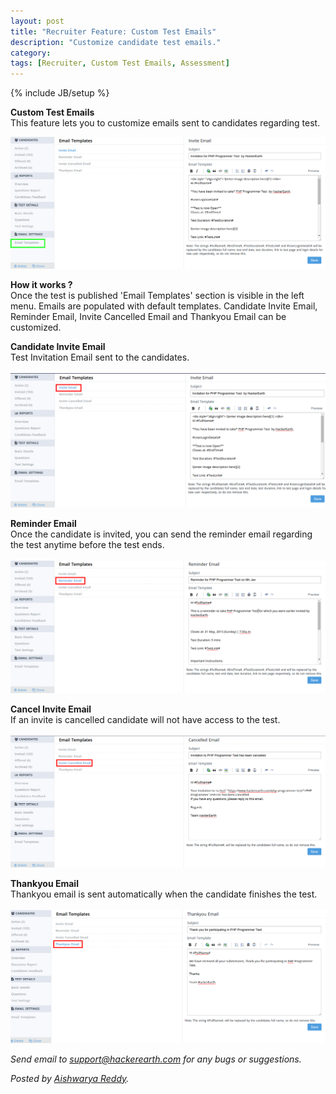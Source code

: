 ```yaml
---
layout: post
title: "Recruiter Feature: Custom Test Emails"
description: "Customize candidate test emails."
category:
tags: [Recruiter, Custom Test Emails, Assessment]
---
```

{% include JB/setup %}

**Custom Test Emails**
<br>This feature lets you to customize emails sent to candidates regarding test.

<img src="/images/email-templates.png" />

**How it works ?**
<br>Once the test is published 'Email Templates' section is visible in the left menu. Emails are populated with default templates. Candidate Invite Email, Reminder Email, Invite Cancelled Email and Thankyou Email can be customized.

**Candidate Invite Email**
<br>Test Invitation Email sent to the candidates.
<br><br><img src="/images/email-templates-invite.png" />

**Reminder Email**
<br>Once the candidate is invited, you can send the reminder email regarding the test anytime before the test ends. 
<br><br><img src="/images/email-templates-reminder.png" />

**Cancel Invite Email**
<br>If an invite is cancelled candidate will not have access to the test.
<br><br><img src="/images/email-templates-cancel.png" />

**Thankyou Email**
<br>Thankyou email is sent automatically when the candidate finishes the test.
<br><br><img src="/images/email-templates-thankyou.png" />


*Send email to support@hackerearth.com for any bugs or suggestions.*

*Posted by [Aishwarya Reddy](http://hck.re/areddy).*